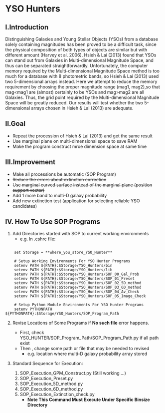 # **YSO Hunters**
## **I.Introduction**
Distinguishing Galaxies and Young Stellar Objects (YSOs) from a database solely containing magnitudes has been proved to be a difficult task, since the physical composition of both types of objects are similar but with different amount (Harvey et al. 2006). Hsieh & Lai (2013) found that YSOs can stand out from Galaxies in Multi-dimensional Magnitude Space, and thus can be separated straightforwardly. Unfortunately, the computer memory required by the Multi-dimensional Magnitude Space method is too much for a database with 8 photometric bands, so Hsieh & Lai (2013) used two 5-dimensional arrays instead. Here we attempt to reduce the memory requirement by choosing the proper magnitude range (mag1, mag2),so that mag\<mag1 are (almost) certainly to be YSOs and mag\>mag2 are all Galaxies. Thus, the grid point required by the Multi-dimensional Magnitude Space will be greatly reduced. Our results will test whether the two 5-dimensional arrays chosen in Hsieh & Lai (2013) are adequate.

## **II.Goal**
- Repeat the procession of Hsieh & Lai (2013) and get the same result
- Use marginal plane on multi-dimensional space to save RAM
- Make the program construct mroe dimension space at same time

## **III.Improvement**
- Make all processions be automatic (SOP Program)
- ~~Reduce the errors about extinction correction~~
- ~~Use marginal curved surface instead of the marginal plane (position support vector)~~
- Add 1 more band to multi-D galaxy probability
- Add new extinction test (application for selecting reliable YSO candidates)

## **IV. How To Use SOP Programs**
1. Add Directories started with SOP to current working environments
	- e.g. In .cshrc file:
```
	
	set Storage = **where_you_store_YSO_Hunter**
	
	# Setup Working Environments For YSO Hunter Programs
	setenv PATH ${PATH}:$Storage/YSO_Hunters/bin
	setenv PATH ${PATH}:$Storage/YSO_Hunters/lib
	setenv PATH ${PATH}:$Storage/YSO_Hunters/SOP_00_Gal_Prob
	setenv PATH ${PATH}:$Storage/YSO_Hunters/SOP_01_Preset
	setenv PATH ${PATH}:$Storage/YSO_Hunters/SOP_02_5D_method
	setenv PATH ${PATH}:$Storage/YSO_Hunters/SOP_03_6D_method
	setenv PATH ${PATH}:$Storage/YSO_Hunters/SOP_04_Av_Check
	setenv PATH ${PATH}:$Storage/YSO_Hunters/SOP_05_Image_Check

	# Setup Python Module Environments For YSO Hunter Programs
	setenv PYTHONPATH ${PYTHONPATH}:$Storage/YSO_Hunters/SOP_Program_Path
```
2. Revise Locations of Some Programs if **No such file** error happens.
	- First, check YSO_HUNTER/SOP_Program_Path/SOP_Program_Path.py if all path exist
	- Then , change some path or file that may be needed to revised
		- e.g. location where multi-D galaxy probability array stored

3. Standard Sequence for Execution:
	1. SOP_Execution_GPM_Construct.py (Still working ...)
	2. SOP_Execution_Preset.py
	3. SOP_Execution_5D_method.py
	4. SOP_Execution_6D_method.py
	5. SOP_Execution_Extinction_check.py
		- **Note This Command Must Execute Under Specific Binsize Directory**
